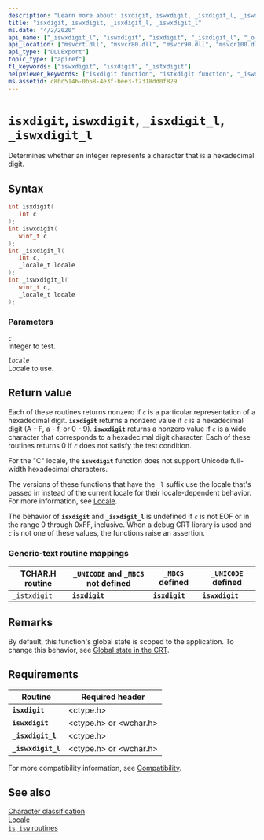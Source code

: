 ```yaml
---
description: "Learn more about: isxdigit, iswxdigit, _isxdigit_l, _iswxdigit_l"
title: "isxdigit, iswxdigit, _isxdigit_l, _iswxdigit_l"
ms.date: "4/2/2020"
api_name: ["_iswxdigit_l", "iswxdigit", "isxdigit", "_isxdigit_l", "_o_iswxdigit", "_o_isxdigit"]
api_location: ["msvcrt.dll", "msvcr80.dll", "msvcr90.dll", "msvcr100.dll", "msvcr100_clr0400.dll", "msvcr110.dll", "msvcr110_clr0400.dll", "msvcr120.dll", "msvcr120_clr0400.dll", "ucrtbase.dll", "api-ms-win-crt-string-l1-1-0.dll", "ntoskrnl.exe", "api-ms-win-crt-private-l1-1-0.dll"]
api_type: ["DLLExport"]
topic_type: ["apiref"]
f1_keywords: ["iswxdigit", "isxdigit", "_istxdigit"]
helpviewer_keywords: ["isxdigit function", "istxdigit function", "_iswxdigit_l function", "_istxdigit function", "_isxdigit_l function", "iswxdigit_l function", "isxdigit_l function", "hexadecimal characters", "iswxdigit function"]
ms.assetid: c8bc5146-0b58-4e3f-bee3-f2318dd0f829
---
```

# `isxdigit`, `iswxdigit`, `_isxdigit_l`, `_iswxdigit_l`

Determines whether an integer represents a character that is a hexadecimal digit.

## Syntax

```C
int isxdigit(
   int c
);
int iswxdigit(
   wint_t c
);
int _isxdigit_l(
   int c,
   _locale_t locale
);
int _iswxdigit_l(
   wint_t c,
   _locale_t locale
);
```

### Parameters

*`c`*\
Integer to test.

*`locale`*\
Locale to use.

## Return value

Each of these routines returns nonzero if *`c`* is a particular representation of a hexadecimal digit. **`isxdigit`** returns a nonzero value if *`c`* is a hexadecimal digit (A - F, a - f, or 0 - 9). **`iswxdigit`** returns a nonzero value if *`c`* is a wide character that corresponds to a hexadecimal digit character. Each of these routines returns 0 if *`c`* does not satisfy the test condition.

For the "C" locale, the **`iswxdigit`** function does not support Unicode full-width hexadecimal characters.

The versions of these functions that have the `_l` suffix use the locale that's passed in instead of the current locale for their locale-dependent behavior. For more information, see [Locale](../locale.md).

The behavior of **`isxdigit`** and **`_isxdigit_l`** is undefined if *`c`* is not EOF or in the range 0 through 0xFF, inclusive. When a debug CRT library is used and *`c`* is not one of these values, the functions raise an assertion.

### Generic-text routine mappings

|TCHAR.H routine|`_UNICODE` and `_MBCS` not defined|`_MBCS` defined|`_UNICODE` defined|
|---------------------|------------------------------------|--------------------|-----------------------|
|`_istxdigit`|**`isxdigit`**|**`isxdigit`**|**`iswxdigit`**|

## Remarks

By default, this function's global state is scoped to the application. To change this behavior, see [Global state in the CRT](../global-state.md).

## Requirements

|Routine|Required header|
|-------------|---------------------|
|**`isxdigit`**|\<ctype.h>|
|**`iswxdigit`**|\<ctype.h> or \<wchar.h>|
|**`_isxdigit_l`**|\<ctype.h>|
|**`_iswxdigit_l`**|\<ctype.h> or \<wchar.h>|

For more compatibility information, see [Compatibility](../compatibility.md).

## See also

[Character classification](../character-classification.md)\
[Locale](../locale.md)\
[`is`, `isw` routines](../is-isw-routines.md)
